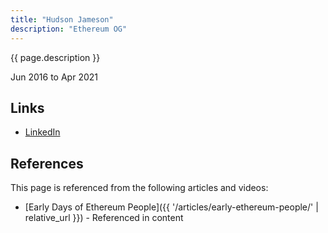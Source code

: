 ```yaml
---
title: "Hudson Jameson"
description: "Ethereum OG"
---
```


{{ page.description }}

Jun 2016 to Apr 2021

## Links
- [LinkedIn](https://www.linkedin.com/in/hudsonjameson/)

## References

This page is referenced from the following articles and videos:

- [Early Days of Ethereum People]({{ '/articles/early-ethereum-people/' | relative_url }}) - Referenced in content
